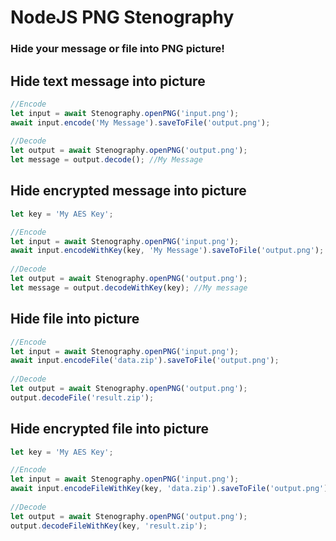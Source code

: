 # NodeJS PNG Stenography

### Hide your message or file into PNG picture!

## Hide text message into picture

```javascript
//Encode
let input = await Stenography.openPNG('input.png');
await input.encode('My Message').saveToFile('output.png');
	
//Decode
let output = await Stenography.openPNG('output.png');
let message = output.decode(); //My Message
```

## Hide encrypted message into picture

```javascript
let key = 'My AES Key';

//Encode
let input = await Stenography.openPNG('input.png');
await input.encodeWithKey(key, 'My Message').saveToFile('output.png');
	
//Decode
let output = await Stenography.openPNG('output.png');
let message = output.decodeWithKey(key); //My message
```

## Hide file into picture

```javascript
//Encode
let input = await Stenography.openPNG('input.png');
await input.encodeFile('data.zip').saveToFile('output.png');
	
//Decode
let output = await Stenography.openPNG('output.png');
output.decodeFile('result.zip');
```

## Hide encrypted file into picture

```javascript
let key = 'My AES Key';

//Encode
let input = await Stenography.openPNG('input.png');
await input.encodeFileWithKey(key, 'data.zip').saveToFile('output.png');
	
//Decode
let output = await Stenography.openPNG('output.png');
output.decodeFileWithKey(key, 'result.zip'); 
```